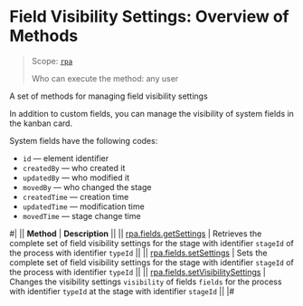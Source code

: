# Field Visibility Settings: Overview of Methods

> Scope: [`rpa`](../../../scopes/permissions.md)
>
> Who can execute the method: any user

A set of methods for managing field visibility settings

In addition to custom fields, you can manage the visibility of system fields in the kanban card.

System fields have the following codes:

- `id` — element identifier
- `createdBy` — who created it
- `updatedBy` — who modified it
- `movedBy` — who changed the stage
- `createdTime` — creation time
- `updatedTime` — modification time
- `movedTime` — stage change time

#|
|| **Method** | **Description** ||
|| [rpa.fields.getSettings](./rpa-fields-get-settings.md) | Retrieves the complete set of field visibility settings for the stage with identifier `stageId` of the process with identifier `typeId` ||
|| [rpa.fields.setSettings](./rpa-fields-set-settings.md) | Sets the complete set of field visibility settings for the stage with identifier `stageId` of the process with identifier `typeId` ||
|| [rpa.fields.setVisibilitySettings](./rpa-fields-set-visibility-settings.md) | Changes the visibility settings `visibility` of fields `fields` for the process with identifier `typeId` at the stage with identifier `stageId` ||
|#